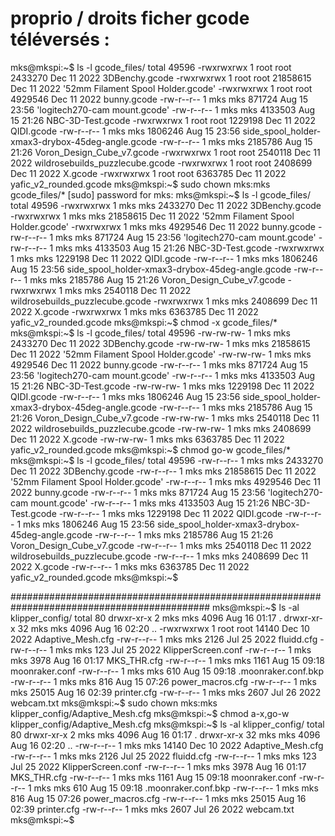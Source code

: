 # proprio / droits ficher gcode téléversés :

mks@mkspi:~$ ls -l gcode_files/
total 49596
-rwxrwxrwx 1 root root  2433270 Dec 11  2022  3DBenchy.gcode
-rwxrwxrwx 1 root root 21858615 Dec 11  2022 '52mm Filament Spool Holder.gcode'
-rwxrwxrwx 1 root root  4929546 Dec 11  2022  bunny.gcode
-rw-r--r-- 1 mks  mks    871724 Aug 15 23:56 'logitech270-cam mount.gcode'
-rw-r--r-- 1 mks  mks   4133503 Aug 15 21:26  NBC-3D-Test.gcode
-rwxrwxrwx 1 root root  1229198 Dec 11  2022  QIDI.gcode
-rw-r--r-- 1 mks  mks   1806246 Aug 15 23:56  side_spool_holder-xmax3-drybox-45deg-angle.gcode
-rw-r--r-- 1 mks  mks   2185786 Aug 15 21:26  Voron_Design_Cube_v7.gcode
-rwxrwxrwx 1 root root  2540118 Dec 11  2022  wildrosebuilds_puzzlecube.gcode
-rwxrwxrwx 1 root root  2408699 Dec 11  2022  X.gcode
-rwxrwxrwx 1 root root  6363785 Dec 11  2022  yafic_v2_rounded.gcode
mks@mkspi:~$ sudo chown mks:mks gcode_files/*
[sudo] password for mks:
mks@mkspi:~$ ls -l gcode_files/
total 49596
-rwxrwxrwx 1 mks mks  2433270 Dec 11  2022  3DBenchy.gcode
-rwxrwxrwx 1 mks mks 21858615 Dec 11  2022 '52mm Filament Spool Holder.gcode'
-rwxrwxrwx 1 mks mks  4929546 Dec 11  2022  bunny.gcode
-rw-r--r-- 1 mks mks   871724 Aug 15 23:56 'logitech270-cam mount.gcode'
-rw-r--r-- 1 mks mks  4133503 Aug 15 21:26  NBC-3D-Test.gcode
-rwxrwxrwx 1 mks mks  1229198 Dec 11  2022  QIDI.gcode
-rw-r--r-- 1 mks mks  1806246 Aug 15 23:56  side_spool_holder-xmax3-drybox-45deg-angle.gcode
-rw-r--r-- 1 mks mks  2185786 Aug 15 21:26  Voron_Design_Cube_v7.gcode
-rwxrwxrwx 1 mks mks  2540118 Dec 11  2022  wildrosebuilds_puzzlecube.gcode
-rwxrwxrwx 1 mks mks  2408699 Dec 11  2022  X.gcode
-rwxrwxrwx 1 mks mks  6363785 Dec 11  2022  yafic_v2_rounded.gcode
mks@mkspi:~$ chmod -x gcode_files/*
mks@mkspi:~$ ls -l gcode_files/
total 49596
-rw-rw-rw- 1 mks mks  2433270 Dec 11  2022  3DBenchy.gcode
-rw-rw-rw- 1 mks mks 21858615 Dec 11  2022 '52mm Filament Spool Holder.gcode'
-rw-rw-rw- 1 mks mks  4929546 Dec 11  2022  bunny.gcode
-rw-r--r-- 1 mks mks   871724 Aug 15 23:56 'logitech270-cam mount.gcode'
-rw-r--r-- 1 mks mks  4133503 Aug 15 21:26  NBC-3D-Test.gcode
-rw-rw-rw- 1 mks mks  1229198 Dec 11  2022  QIDI.gcode
-rw-r--r-- 1 mks mks  1806246 Aug 15 23:56  side_spool_holder-xmax3-drybox-45deg-angle.gcode
-rw-r--r-- 1 mks mks  2185786 Aug 15 21:26  Voron_Design_Cube_v7.gcode
-rw-rw-rw- 1 mks mks  2540118 Dec 11  2022  wildrosebuilds_puzzlecube.gcode
-rw-rw-rw- 1 mks mks  2408699 Dec 11  2022  X.gcode
-rw-rw-rw- 1 mks mks  6363785 Dec 11  2022  yafic_v2_rounded.gcode
mks@mkspi:~$ chmod go-w gcode_files/*
mks@mkspi:~$ ls -l gcode_files/
total 49596
-rw-r--r-- 1 mks mks  2433270 Dec 11  2022  3DBenchy.gcode
-rw-r--r-- 1 mks mks 21858615 Dec 11  2022 '52mm Filament Spool Holder.gcode'
-rw-r--r-- 1 mks mks  4929546 Dec 11  2022  bunny.gcode
-rw-r--r-- 1 mks mks   871724 Aug 15 23:56 'logitech270-cam mount.gcode'
-rw-r--r-- 1 mks mks  4133503 Aug 15 21:26  NBC-3D-Test.gcode
-rw-r--r-- 1 mks mks  1229198 Dec 11  2022  QIDI.gcode
-rw-r--r-- 1 mks mks  1806246 Aug 15 23:56  side_spool_holder-xmax3-drybox-45deg-angle.gcode
-rw-r--r-- 1 mks mks  2185786 Aug 15 21:26  Voron_Design_Cube_v7.gcode
-rw-r--r-- 1 mks mks  2540118 Dec 11  2022  wildrosebuilds_puzzlecube.gcode
-rw-r--r-- 1 mks mks  2408699 Dec 11  2022  X.gcode
-rw-r--r-- 1 mks mks  6363785 Dec 11  2022  yafic_v2_rounded.gcode
mks@mkspi:~$

############################################################################################
mks@mkspi:~$ ls -al klipper_config/
total 80
drwxr-xr-x  2 mks  mks   4096 Aug 16 01:17 .
drwxr-xr-x 32 mks  mks   4096 Aug 16 02:20 ..
-rwxrwxrwx  1 root root 14140 Dec 10  2022 Adaptive_Mesh.cfg
-rw-r--r--  1 mks  mks   2126 Jul 25  2022 fluidd.cfg
-rw-r--r--  1 mks  mks    123 Jul 25  2022 KlipperScreen.conf
-rw-r--r--  1 mks  mks   3978 Aug 16 01:17 MKS_THR.cfg
-rw-r--r--  1 mks  mks   1161 Aug 15 09:18 moonraker.conf
-rw-r--r--  1 mks  mks    610 Aug 15 09:18 .moonraker.conf.bkp
-rw-r--r--  1 mks  mks    816 Aug 15 07:26 power_macros.cfg
-rw-r--r--  1 mks  mks  25015 Aug 16 02:39 printer.cfg
-rw-r--r--  1 mks  mks   2607 Jul 26  2022 webcam.txt
mks@mkspi:~$ sudo chown mks:mks klipper_config/Adaptive_Mesh.cfg
mks@mkspi:~$ chmod a-x,go-w klipper_config/Adaptive_Mesh.cfg
mks@mkspi:~$ ls -al klipper_config/
total 80
drwxr-xr-x  2 mks mks  4096 Aug 16 01:17 .
drwxr-xr-x 32 mks mks  4096 Aug 16 02:20 ..
-rw-r--r--  1 mks mks 14140 Dec 10  2022 Adaptive_Mesh.cfg
-rw-r--r--  1 mks mks  2126 Jul 25  2022 fluidd.cfg
-rw-r--r--  1 mks mks   123 Jul 25  2022 KlipperScreen.conf
-rw-r--r--  1 mks mks  3978 Aug 16 01:17 MKS_THR.cfg
-rw-r--r--  1 mks mks  1161 Aug 15 09:18 moonraker.conf
-rw-r--r--  1 mks mks   610 Aug 15 09:18 .moonraker.conf.bkp
-rw-r--r--  1 mks mks   816 Aug 15 07:26 power_macros.cfg
-rw-r--r--  1 mks mks 25015 Aug 16 02:39 printer.cfg
-rw-r--r--  1 mks mks  2607 Jul 26  2022 webcam.txt
mks@mkspi:~$

